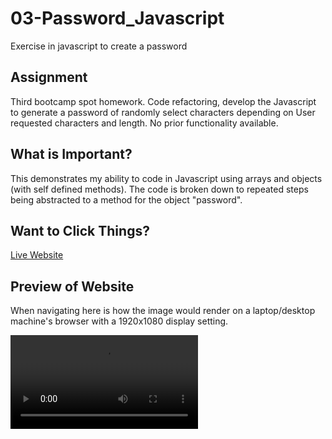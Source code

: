 # 03-Password_Javascript
Exercise in javascript to create a password 


## Assignment
Third bootcamp spot homework. Code refactoring, develop the Javascript to generate a password of randomly select characters depending on User requested characters and length.  No prior functionality available.

## What is Important?
This demonstrates my ability to code in Javascript using arrays and objects (with self defined methods). The code is broken down to repeated steps being abstracted to a method for the object "password".

## Want to Click Things?
[Live Website](https://adam-niggebrugge.github.io/03-Password_Javascript/)

## Preview of Website

When navigating here is how the image would render on a laptop/desktop machine's browser with a 1920x1080 display setting.

![JavaScript Functioning](https://github.com/adam-niggebrugge/03-Password_Javascript/blob/main/assets/images/Password%20Functioning.mp4)
